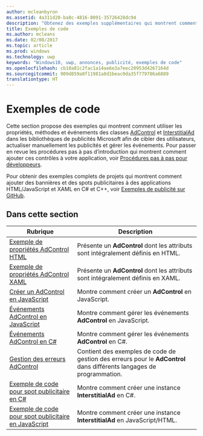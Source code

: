 ```yaml
---
author: mcleanbyron
ms.assetid: 4a311d20-ba8c-4816-8091-35726428dc94
description: "Obtenez des exemples supplémentaires qui montrent comment utiliser les propriétés, méthodes et événements des classes AdControl et InterstitialAd dans les bibliothèques de publicités Microsoft."
title: Exemples de code
ms.author: mcleans
ms.date: 02/08/2017
ms.topic: article
ms.prod: windows
ms.technology: uwp
keywords: "Windows10, uwp, annonces, publicité, exemples de code"
ms.openlocfilehash: cb10a81c2fac1a14ae6e3a7eec20953d4267164d
ms.sourcegitcommit: 909d859a0f11981a8d1beac0da35f779786a6889
translationtype: HT
---
```

# <a name="code-samples"></a>Exemples de code




Cette section propose des exemples qui montrent comment utiliser les propriétés, méthodes et événements des classes [AdControl](https://msdn.microsoft.com/library/windows/apps/microsoft.advertising.winrt.ui.adcontrol.aspx) et [InterstitialAd](https://msdn.microsoft.com/library/windows/apps/microsoft.advertising.winrt.ui.interstitialad.aspx) dans les bibliothèques de publicités Microsoft afin de cibler des utilisateurs, actualiser manuellement les publicités et gérer les événements. Pour passer en revue les procédures pas à pas d’introduction qui montrent comment ajouter ces contrôles à votre application, voir [Procédures pas à pas pour développeurs](developer-walkthroughs.md).

Pour obtenir des exemples complets de projets qui montrent comment ajouter des bannières et des spots publicitaires à des applications HTML/JavaScript et XAML en C# et C++, voir [Exemples de publicité sur GitHub](http://aka.ms/githubads).

## <a name="in-this-section"></a>Dans cette section

|  Rubrique    | Description |               
|----------|-------|
| [Exemple de propriétés AdControl HTML](html-properties-example.md)     | Présente un **AdControl** dont les attributs sont intégralement définis en HTML.        |
| [Exemple de propriétés AdControl XAML](xaml-properties-example.md)     | Présente un **AdControl** dont les attributs sont intégralement définis en XAML.        |
| [Créer un AdControl en JavaScript](create-an-adcontrol-in-javascript.md)     | Montre comment créer un **AdControl** en JavaScript.        |
| [Événements AdControl en JavaScript](adcontrol-events-in-javascript.md)     | Montre comment gérer les événements **AdControl** en JavaScript.       |
| [Événements AdControl en C#](adcontrol-events-in-c.md)     | Montre comment gérer les événements **AdControl** en C#.       |
| [Gestion des erreurs AdControl](adcontrol-error-handling.md)     | Contient des exemples de code de gestion des erreurs pour le **AdControl** dans différents langages de programmation.        |
| [Exemple de code pour spot publicitaire en C#](interstitial-ad-sample-code-in-c.md)   | Montre comment créer une instance <strong>InterstitialAd</strong> en C#.        |
| [Exemple de code pour spot publicitaire en JavaScript](interstitial-ad-sample-code-in-javascript.md)       | Montre comment créer une instance <strong>InterstitialAd</strong> en JavaScript/HTML.        |



 

 

 
